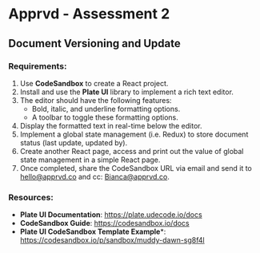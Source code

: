 # Apprvd - Assessment 2
## Document Versioning and Update
### **Requirements**:
1. Use **CodeSandbox** to create a React project.
2. Install and use the **Plate UI** library to implement a rich text editor.
3. The editor should have the following features:
    - Bold, italic, and underline formatting options.
    - A toolbar to toggle these formatting options.
4. Display the formatted text in real-time below the editor.
5. Implement a global state management (i.e. Redux) to store document status (last update, updated by).
6. Create another React page, access and print out the value of global state management in a simple React page.
7. Once completed, share the CodeSandbox URL via email and send it to hello@apprvd.co and cc: Bianca@apprvd.co.

### **Resources**:

- **Plate UI Documentation**: https://plate.udecode.io/docs
- **CodeSandbox Guide**: https://codesandbox.io/docs
- **Plate UI CodeSandbox Template Example***: https://codesandbox.io/p/sandbox/muddy-dawn-sg8f4l